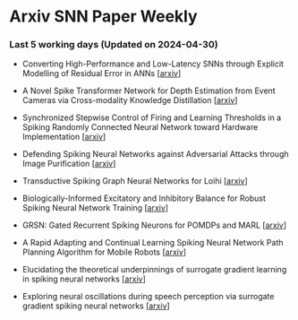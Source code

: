 # Arxiv SNN Paper Weekly


 ### **Last 5 working days (Updated on 2024-04-30)** 


- Converting High-Performance and Low-Latency SNNs through Explicit Modelling of Residual Error in ANNs [[arxiv](https://arxiv.org/abs/2404.17456)]

- A Novel Spike Transformer Network for Depth Estimation from Event Cameras via Cross-modality Knowledge Distillation [[arxiv](https://arxiv.org/abs/2404.17335)]

- Synchronized Stepwise Control of Firing and Learning Thresholds in a Spiking Randomly Connected Neural Network toward Hardware Implementation [[arxiv](https://arxiv.org/abs/2404.17241)]

- Defending Spiking Neural Networks against Adversarial Attacks through Image Purification [[arxiv](https://arxiv.org/abs/2404.17092)]

- Transductive Spiking Graph Neural Networks for Loihi [[arxiv](https://arxiv.org/abs/2404.17048)]

- Biologically-Informed Excitatory and Inhibitory Balance for Robust Spiking Neural Network Training [[arxiv](https://arxiv.org/abs/2404.15627)]

- GRSN: Gated Recurrent Spiking Neurons for POMDPs and MARL [[arxiv](https://arxiv.org/abs/2404.15597)]

- A Rapid Adapting and Continual Learning Spiking Neural Network Path Planning Algorithm for Mobile Robots [[arxiv](https://arxiv.org/abs/2404.15524)]

- Elucidating the theoretical underpinnings of surrogate gradient learning in spiking neural networks [[arxiv](https://arxiv.org/abs/2404.14964)]

- Exploring neural oscillations during speech perception via surrogate gradient spiking neural networks [[arxiv](https://arxiv.org/abs/2404.14024)]

